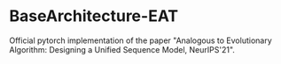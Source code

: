 # BaseArchitecture-EAT
Official pytorch implementation of the paper "Analogous to Evolutionary Algorithm: Designing a Unified Sequence Model, NeurIPS'21".
